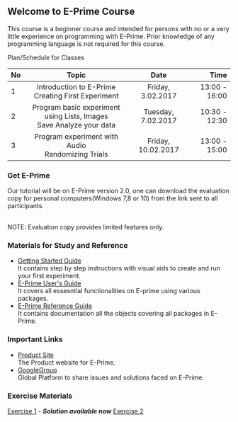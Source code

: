 ## Welcome to E-Prime Course

This course is a beginner course and intended for persons with no or a very little experience on programming with E-Prime. Prior knowledge of any programming language is not required for this course.

Plan/Schedule for Classes

|No   | Topic                         |         Date          |       Time     |
|-----|:-----------------------------:|:---------------------:|---------------:|
|  1  |  Introduction to E-Prime<br>Creating First Experiment    | Friday, 3.02.2017    | 13:00 - 16:00                 
|  2  |  Program basic experiment using Lists, Images<br>Save Analyze your data | Tuesday, 7.02.2017    | 10:30 - 12:30  |
|  3  |  Program experiment with Audio<br>Randomizing Trials                           | Friday, 10.02.2017    | 13:00 - 15:00  |

### Get E-Prime

Our tutorial will be on E-Prime version 2.0, one can download the evaluation copy for personal computers(Windows 7,8 or 10) from the link sent to all participants.

<br>NOTE: Evaluation copy provides limited features only.

### Materials for Study and Reference

* [Getting Started Guide](http://step.psy.cmu.edu/materials/manuals/start.pdf)<br>It contains step by step instructions with visual aids to create and run your first experiment.
* [E-Prime User's Guide](http://step.psy.cmu.edu/materials/manuals/users.pdf)<br>It covers all essesntial functionalities on E-prime using various packages.
* [E-Prime Reference Guide](http://step.psy.cmu.edu/materials/manuals/reference.pdf)<br>It contains documentation all the objects covering all packages in E-Prime.


### Important Links
* [Product Site](http://www.pstnet.com/eprime.cfm)<br> The Product website for E-Prime.
* [GoogleGroup](https://groups.google.com/forum/#!forum/e-prime)<br> Global Platform to share issues and solutions faced on E-Prime.

### Exercise Materials
[Exercise 1](https://github.com/srb-cv/E-PrimeCourse/tree/master/Exercise1) - ***Solution available now***
[Exercise 2](https://github.com/srb-cv/E-PrimeCourse/tree/master/Exercise2)
